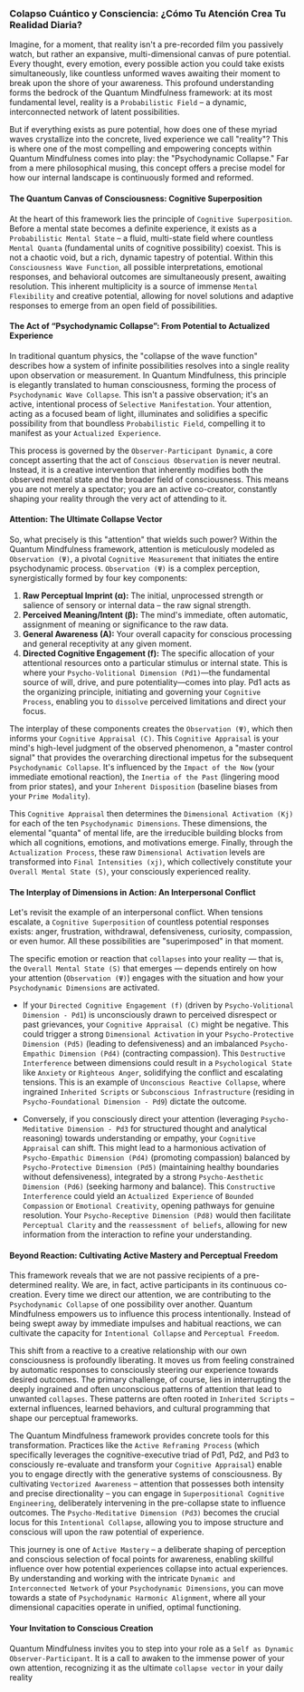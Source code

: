 ### Colapso Cuántico y Consciencia: ¿Cómo Tu Atención Crea Tu Realidad Diaria?

Imagine, for a moment, that reality isn't a pre-recorded film you passively watch, but rather an expansive, multi-dimensional canvas of pure potential. Every thought, every emotion, every possible action you could take exists simultaneously, like countless unformed waves awaiting their moment to break upon the shore of your awareness. This profound understanding forms the bedrock of the Quantum Mindfulness framework: at its most fundamental level, reality is a `Probabilistic Field` – a dynamic, interconnected network of latent possibilities.

But if everything exists as pure potential, how does one of these myriad waves crystallize into the concrete, lived experience we call "reality"? This is where one of the most compelling and empowering concepts within Quantum Mindfulness comes into play: the "Psychodynamic Collapse." Far from a mere philosophical musing, this concept offers a precise model for how our internal landscape is continuously formed and reformed.

#### The Quantum Canvas of Consciousness: Cognitive Superposition

At the heart of this framework lies the principle of `Cognitive Superposition`. Before a mental state becomes a definite experience, it exists as a `Probabilistic Mental State` – a fluid, multi-state field where countless `Mental Quanta` (fundamental units of cognitive possibility) coexist. This is not a chaotic void, but a rich, dynamic tapestry of potential. Within this `Consciousness Wave Function`, all possible interpretations, emotional responses, and behavioral outcomes are simultaneously present, awaiting resolution. This inherent multiplicity is a source of immense `Mental Flexibility` and creative potential, allowing for novel solutions and adaptive responses to emerge from an open field of possibilities.

#### The Act of “Psychodynamic Collapse”: From Potential to Actualized Experience

In traditional quantum physics, the "collapse of the wave function" describes how a system of infinite possibilities resolves into a single reality upon observation or measurement. In Quantum Mindfulness, this principle is elegantly translated to human consciousness, forming the process of `Psychodynamic Wave Collapse`. This isn't a passive observation; it's an active, intentional process of `Selective Manifestation`. Your attention, acting as a focused beam of light, illuminates and solidifies a specific possibility from that boundless `Probabilistic Field`, compelling it to manifest as your `Actualized Experience`.

This process is governed by the `Observer-Participant Dynamic`, a core concept asserting that the act of `Conscious Observation` is never neutral. Instead, it is a creative intervention that inherently modifies both the observed mental state and the broader field of consciousness. This means you are not merely a spectator; you are an active co-creator, constantly shaping your reality through the very act of attending to it.

#### Attention: The Ultimate Collapse Vector

So, what precisely is this "attention" that wields such power? Within the Quantum Mindfulness framework, attention is meticulously modeled as `Observation (Ψ)`, a pivotal `Cognitive Measurement` that initiates the entire psychodynamic process. `Observation (Ψ)` is a complex perception, synergistically formed by four key components:

1.  **Raw Perceptual Imprint (α):** The initial, unprocessed strength or salience of sensory or internal data – the raw signal strength.
2.  **Perceived Meaning/Intent (β):** The mind's immediate, often automatic, assignment of meaning or significance to the raw data.
3.  **General Awareness (A):** Your overall capacity for conscious processing and general receptivity at any given moment.
4.  **Directed Cognitive Engagement (f):** The specific allocation of your attentional resources onto a particular stimulus or internal state. This is where your `Psycho-Volitional Dimension (Pd1)`—the fundamental source of will, drive, and pure potentiality—comes into play. Pd1 acts as the organizing principle, initiating and governing your `Cognitive Process`, enabling you to `dissolve` perceived limitations and direct your focus.

The interplay of these components creates the `Observation (Ψ)`, which then informs your `Cognitive Appraisal (C)`. This `Cognitive Appraisal` is your mind's high-level judgment of the observed phenomenon, a "master control signal" that provides the overarching directional impetus for the subsequent `Psychodynamic Collapse`. It's influenced by the `Impact of the Now` (your immediate emotional reaction), the `Inertia of the Past` (lingering mood from prior states), and your `Inherent Disposition` (baseline biases from your `Prime Modality`).

This `Cognitive Appraisal` then determines the `Dimensional Activation (Kj)` for each of the ten `Psychodynamic Dimensions`. These dimensions, the elemental "quanta" of mental life, are the irreducible building blocks from which all cognitions, emotions, and motivations emerge. Finally, through the `Actualization Process`, these raw `Dimensional Activation` levels are transformed into `Final Intensities (xj)`, which collectively constitute your `Overall Mental State (S)`, your consciously experienced reality.

#### The Interplay of Dimensions in Action: An Interpersonal Conflict

Let's revisit the example of an interpersonal conflict. When tensions escalate, a `Cognitive Superposition` of countless potential responses exists: anger, frustration, withdrawal, defensiveness, curiosity, compassion, or even humor. All these possibilities are "superimposed" in that moment.

The specific emotion or reaction that `collapses` into your reality — that is, the `Overall Mental State (S)` that emerges — depends entirely on how your attention (`Observation (Ψ)`) engages with the situation and how your `Psychodynamic Dimensions` are activated.

*   If your `Directed Cognitive Engagement (f)` (driven by `Psycho-Volitional Dimension - Pd1`) is unconsciously drawn to perceived disrespect or past grievances, your `Cognitive Appraisal (C)` might be negative. This could trigger a strong `Dimensional Activation` in your `Psycho-Protective Dimension (Pd5)` (leading to defensiveness) and an imbalanced `Psycho-Empathic Dimension (Pd4)` (contracting compassion). This `Destructive Interference` between dimensions could result in a `Psychological State` like `Anxiety` or `Righteous Anger`, solidifying the conflict and escalating tensions. This is an example of `Unconscious Reactive Collapse`, where ingrained `Inherited Scripts` or `Subconscious Infrastructure` (residing in `Psycho-Foundational Dimension - Pd9`) dictate the outcome.

*   Conversely, if you consciously direct your attention (leveraging `Psycho-Meditative Dimension - Pd3` for structured thought and analytical reasoning) towards understanding or empathy, your `Cognitive Appraisal` can shift. This might lead to a harmonious activation of `Psycho-Empathic Dimension (Pd4)` (promoting compassion) balanced by `Psycho-Protective Dimension (Pd5)` (maintaining healthy boundaries without defensiveness), integrated by a strong `Psycho-Aesthetic Dimension (Pd6)` (seeking harmony and balance). This `Constructive Interference` could yield an `Actualized Experience` of `Bounded Compassion` or `Emotional Creativity`, opening pathways for genuine resolution. Your `Psycho-Receptive Dimension (Pd8)` would then facilitate `Perceptual Clarity` and the `reassessment of beliefs`, allowing for new information from the interaction to refine your understanding.

#### Beyond Reaction: Cultivating Active Mastery and Perceptual Freedom

This framework reveals that we are not passive recipients of a pre-determined reality. We are, in fact, active participants in its continuous co-creation. Every time we direct our attention, we are contributing to the `Psychodynamic Collapse` of one possibility over another. Quantum Mindfulness empowers us to influence this process intentionally. Instead of being swept away by immediate impulses and habitual reactions, we can cultivate the capacity for `Intentional Collapse` and `Perceptual Freedom`.

This shift from a reactive to a creative relationship with our own consciousness is profoundly liberating. It moves us from feeling constrained by automatic responses to consciously steering our experience towards desired outcomes. The primary challenge, of course, lies in interrupting the deeply ingrained and often unconscious patterns of attention that lead to unwanted `collapses`. These patterns are often rooted in `Inherited Scripts` – external influences, learned behaviors, and cultural programming that shape our perceptual frameworks.

The Quantum Mindfulness framework provides concrete tools for this transformation. Practices like the `Active Reframing Process` (which specifically leverages the cognitive-executive triad of Pd1, Pd2, and Pd3 to consciously re-evaluate and transform your `Cognitive Appraisal`) enable you to engage directly with the generative systems of consciousness. By cultivating `Vectorized Awareness` – attention that possesses both intensity and precise directionality – you can engage in `Superpositional Cognitive Engineering`, deliberately intervening in the pre-collapse state to influence outcomes. The `Psycho-Meditative Dimension (Pd3)` becomes the crucial locus for this `Intentional Collapse`, allowing you to impose structure and conscious will upon the raw potential of experience.

This journey is one of `Active Mastery` – a deliberate shaping of perception and conscious selection of focal points for awareness, enabling skillful influence over how potential experiences collapse into actual experiences. By understanding and working with the intricate `Dynamic and Interconnected Network` of your `Psychodynamic Dimensions`, you can move towards a state of `Psychodynamic Harmonic Alignment`, where all your dimensional capacities operate in unified, optimal functioning.

#### Your Invitation to Conscious Creation

Quantum Mindfulness invites you to step into your role as a `Self as Dynamic Observer-Participant`. It is a call to awaken to the immense power of your own attention, recognizing it as the ultimate `collapse vector` in your daily reality